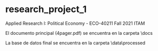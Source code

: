 # research_project_1

 Applied Research I: Political Economy - ECO-40211 
 Fall 2021
 ITAM
 
 El documento principal (4pager.pdf) se encuentra en la carpeta \docs
 
 La base de datos final se encuentra en la carpeta \data\processed
 
 